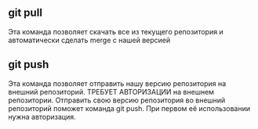 ## git pull

Эта команда позволяет скачать все
из текущего репозитория и автоматически
сделать merge с нашей версией

## git push

Эта команда позволяет отправить нашу
версию репозитория на внешний
репозиторий. ТРЕБУЕТ АВТОРИЗАЦИИ
на внешнем репозитории. Отправить свою версию репозитория во
внешний репозиторий поможет команда git
push. При первом её использовании нужна
авторизация.